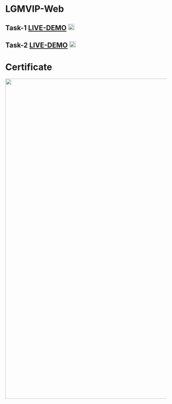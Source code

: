 # LGMVIP-Web
## Task-1 [LIVE-DEMO](https://lgmvip-web-task1-todo-3ab9.vercel.app/) <img src="https://user-images.githubusercontent.com/78722016/193443129-92b4b82d-e2ab-413f-9510-87b03bbb14f0.png" width="20">
## Task-2 [LIVE-DEMO](https://task2-tan-theta.vercel.app/) <img src="https://user-images.githubusercontent.com/78722016/193443129-92b4b82d-e2ab-413f-9510-87b03bbb14f0.png" width="20"> <br>
# Certificate
<div align="center"> <img src="https://user-images.githubusercontent.com/78722016/200259744-5876db60-99a1-4c25-87b3-38d5ee4c2a13.png" width="1000">  </div>
